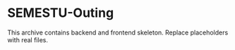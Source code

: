 # SEMESTU-Outing
This archive contains backend and frontend skeleton. Replace placeholders with real files.
